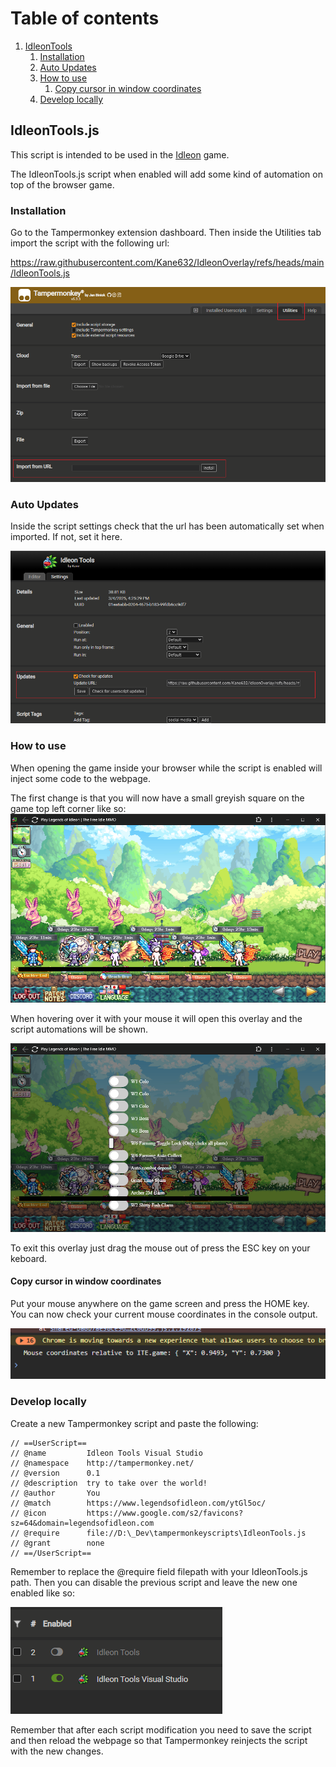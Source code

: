 # Table of contents
1. [IdleonTools](#idleon-tools)
    1. [Installation](#idleon-tools-installation)
    2. [Auto Updates](#idleon-tools-updates)
    3. [How to use](#idleon-tools-how-to-use)
        1. [Copy cursor in window coordinates](#idleon-tools-mouse-coordinates)
    4. [Develop locally](#idleon-tools-develop)

## IdleonTools.js  <a name="idleon-tools"></a>
This script is intended to be used in the [Idleon](https://www.legendsofidleon.com/) game.  

The IdleonTools.js script when enabled will add some kind of automation on top of the browser game.  

### Installation  <a name="idleon-tools-installation"></a>
Go to the Tampermonkey extension dashboard. Then inside the Utilities tab import the script with the following url:  
  
https://raw.githubusercontent.com/Kane632/IdleonOverlay/refs/heads/main/IdleonTools.js  

![how to import from url](./Docs/Images/IdleonTools/ImportFromUrl.png)  

### Auto Updates  <a name="idleon-tools-updates"></a>
Inside the script settings check that the url has been automatically set when imported. If not, set it here.  

![enable auto updates](./Docs/Images/IdleonTools/AutoUpdates.png)  

### How to use  <a name="idleon-tools-how-to-use"></a>
When opening the game inside your browser while the script is enabled will inject some code to the webpage.  

The first change is that you will now have a small greyish square on the game top left corner like so:
![grey square overlay](./Docs/Images/IdleonTools/SmallSquare.png)  

When hovering over it with your mouse it will open this overlay and the script automations will be shown.

![grey square overlay](./Docs/Images/IdleonTools/Overlay.png)  

To exit this overlay just drag the mouse out of press the ESC key on your keboard.  

#### Copy cursor in window coordinates  <a name="idleon-tools-mouse-coordinates"></a>
Put your mouse anywhere on the game screen and press the HOME key. You can now check your current mouse coordinates in the console output.  

![mouse coordinates](./Docs/Images/IdleonTools/MouseCords.png)  

### Develop locally  <a name="idleon-tools-develop"></a>  
Create a new Tampermonkey script and paste the following:  

```
// ==UserScript==
// @name         Idleon Tools Visual Studio
// @namespace    http://tampermonkey.net/
// @version      0.1
// @description  try to take over the world!
// @author       You
// @match        https://www.legendsofidleon.com/ytGl5oc/
// @icon         https://www.google.com/s2/favicons?sz=64&domain=legendsofidleon.com
// @require      file://D:\_Dev\tampermonkeyscripts\IdleonTools.js
// @grant        none
// ==/UserScript==
```
Remember to replace the @require field filepath with your IdleonTools.js path. Then you can disable the previous script and leave the new one enabled like so:  

![develop locally](./Docs/Images/IdleonTools/Develop.png)  

Remember that after each script modification you need to save the script and then reload the webpage so that Tampermonkey reinjects the script with the new changes.